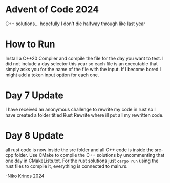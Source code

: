 # Advent of Code 2024
C++ solutions... hopefully I don't die halfway through like last year

# How to Run
Install a C++20 Compiler and compile the file for the day you want to test.
I did not include a day selector this year so each file is an executable that simply asks you for the name of the file with the input.
If I become bored I might add a token input option for each one.

# Day 7 Update
I have received an anonymous challenge to rewrite my code in rust so I have created a folder titled Rust Rewrite where ill put all my rewritten code.

# Day 8 Update
all rust code is now inside the src folder and all C++ code is inside the src-cpp folder. Use CMake to compile the C++ solutions by uncommenting that one day in CMakeLists.txt. For the rust solutions just `cargo run` using the rust files to compile it, everything is connected to main.rs.

-Niko Krinos 2024
